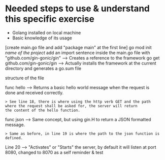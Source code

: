 # Needed steps to use & understand this specific exercise 

* Golang installed on local machine
* Basic knowledge of its usage

[create main.go file and add "package main" at the first line]
go mod init _name of the project_
add an import sentence inside the main.go file with "github.com/gin-gonic/gin" --> Creates a reference to the framework
go get github.com/gin-gonic/gin  --> Actually installs the framework at the current directory and generates a go.sum file


structure of the file

func hello --> Returns a basic hello world message when the request is done and received correctly.

	> See line 18, there is where using the http verb GET and the path where the request shall be asked for, the server will return
	the content of the hello function.

func json --> Same concept, but using gin.H to return a JSON formatted message.

	> Same as before, in line 19 is where the path to the json function is defined.

Line 20 --> "Activates" or "Starts" the server, by default it will listen at port 8080, changed to 8070 as a self reminder & test
